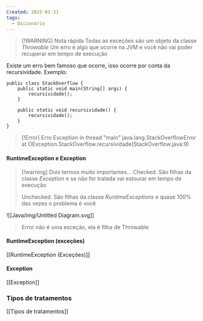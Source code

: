 ```yaml
---
Created: 2025-01-31
tags:
  - Dicionário
---
```


> [!WARNING] Nota rápida
> Todas as exceções são um objeto da classe *Throwable*
> Um erro é algo que ocorre na JVM e você não vai poder recuperar em tempo de execução
> 


Existe um erro bem famoso que ocorre, isso ocorre por conta da recursividade. Exemplo:
```
public class StackOverflow {  
    public static void main(String[] args) {  
        recursividade();  
    }  
  
    public static void recursividade() {  
        recursividade();  
    }  
}
```


> [!Error] Erro
> Exception in thread "main" java.lang.StackOverflowError
at OException.StackOverflow.recursividade(StackOverflow.java:9)


#### RuntimeException e Exception

> [!warning] Dois termos muito importantes...
> Checked. São filhas da classe *Exception* e se não for tratada vai estourar em tempo de execução
> 
> Unchecked. São filhas da classe *RuntimeExceptions* e quase 100% das vezes o problema é você

![[Java/img/Untitled Diagram.svg]]

> Error não é uma exceção, ela é filha de Throwable

#### RuntimeException (exceções)
[[RuntimeException (Exceções)]]

#### Exception
[[Exception]]

### Tipos de tratamentos

[[Tipos de tratamentos]]